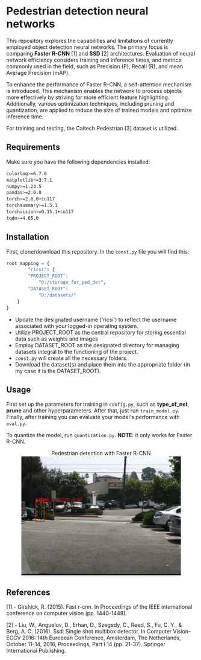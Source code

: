 # Pedestrian detection neural networks

This repository explores the capabilities and limitations of currently employed object detection neural networks. 
The primary focus is comparing **Faster R-CNN** [1] and **SSD** [2] architectures. 
Evaluation of neural network efficiency considers training and inference times, and metrics commonly used in the field, such as 
Precision (P), Recall (R), and mean Average Precision (mAP).

To enhance the performance of Faster R-CNN, a self-attention mechanism is introduced. 
This mechanism enables the network to process objects more effectively by striving for more efficient feature highlighting. 
Additionally, various optimization techniques, including pruning and quantization, are applied to reduce the size of 
trained models and optimize inference time.

For training and testing, the Caltech Pedestrian [3] dataset is utilized.

## Requirements
Make sure you have the following dependencies installed:

```bash
colorlog>=6.7.0
matplotlib>=3.7.1
numpy>=1.23.5
pandas>=2.0.0
torch>=2.0.0+cu117
torchsummary>=1.5.1
torchvision>=0.15.1+cu117
tqdm>=4.65.0
```

## Installation
First, clone/download this repository. In the `const.py` file you will find this:

```python
root_mapping = {
        "ricsi": {
        "PROJECT_ROOT":
            "D:/storage_for_ped_det",
        "DATASET_ROOT":
            "D:/datasets/"
    }
}
```

- Update the designated username ('ricsi') to reflect the username associated with your logged-in operating system.
- Utilize PROJECT_ROOT as the central repository for storing essential data such as weights and images
- Employ DATASET_ROOT as the designated directory for managing datasets integral to the functioning of the project.
- `const.py` will create all the necessary folders.
- Download the dataset(s) and place them into the appropriate folder (in my case it is the DATASET_ROOT).

## Usage

First set up the parameters for training in `config.py`, such as **type_of_net**, **prune** and other hyperparameters.
After that, just run `train_model.py`. Finally, after training you can evaluate your model's performance with `eval.py`.

To quantize the model, run `quantization.py`. **NOTE**: it only works for Faster R-CNN.

<figure align="center">
  <figcaption>Pedestrian detection with Faster R-CNN</figcaption>
  <img src="images/faster_rcnn.png" alt="training_fcnn" width="683"/>
</figure>

## References
[1] - Girshick, R. (2015). Fast r-cnn. In Proceedings of the IEEE international conference on computer vision (pp. 1440-1448).

[2] - Liu, W., Anguelov, D., Erhan, D., Szegedy, C., Reed, S., Fu, C. Y., & Berg, A. C. (2016). 
Ssd: Single shot multibox detector. In Computer Vision–ECCV 2016: 14th European Conference, Amsterdam, 
The Netherlands, October 11–14, 2016, Proceedings, Part I 14 (pp. 21-37). Springer International Publishing.